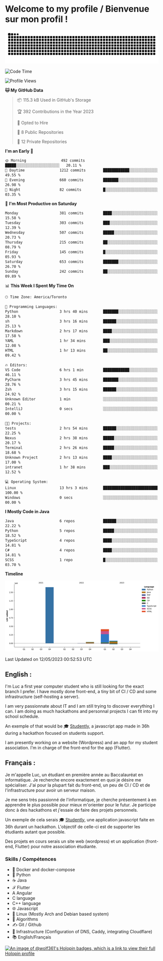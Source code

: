 # Welcome to my profile / Bienvenue sur mon profil !

![snake gif](https://github.com/wolf-361/wolf-361/blob/output/github-contribution-grid-snake.svg)

<!--START_SECTION:waka-->
![Code Time](http://img.shields.io/badge/Code%20Time-78%20hrs-blue)

![Profile Views](http://img.shields.io/badge/Profile%20Views-0-blue)

**🐱 My GitHub Data** 

> 📦 115.3 kB Used in GitHub's Storage 
 > 
> 🏆 392 Contributions in the Year 2023
 > 
> 💼 Opted to Hire
 > 
> 📜 8 Public Repositories 
 > 
> 🔑 12 Private Repositories 
 > 
**I'm an Early 🐤** 

```text
🌞 Morning                492 commits         █████░░░░░░░░░░░░░░░░░░░░   20.11 % 
🌆 Daytime                1212 commits        ████████████░░░░░░░░░░░░░   49.55 % 
🌃 Evening                660 commits         ███████░░░░░░░░░░░░░░░░░░   26.98 % 
🌙 Night                  82 commits          █░░░░░░░░░░░░░░░░░░░░░░░░   03.35 % 
```
📅 **I'm Most Productive on Saturday** 

```text
Monday                   381 commits         ████░░░░░░░░░░░░░░░░░░░░░   15.58 % 
Tuesday                  303 commits         ███░░░░░░░░░░░░░░░░░░░░░░   12.39 % 
Wednesday                507 commits         █████░░░░░░░░░░░░░░░░░░░░   20.73 % 
Thursday                 215 commits         ██░░░░░░░░░░░░░░░░░░░░░░░   08.79 % 
Friday                   145 commits         █░░░░░░░░░░░░░░░░░░░░░░░░   05.93 % 
Saturday                 653 commits         ███████░░░░░░░░░░░░░░░░░░   26.70 % 
Sunday                   242 commits         ██░░░░░░░░░░░░░░░░░░░░░░░   09.89 % 
```


📊 **This Week I Spent My Time On** 

```text
🕑︎ Time Zone: America/Toronto

💬 Programming Languages: 
Python                   3 hrs 40 mins       ███████░░░░░░░░░░░░░░░░░░   28.10 % 
sh                       3 hrs 16 mins       ██████░░░░░░░░░░░░░░░░░░░   25.13 % 
Markdown                 2 hrs 17 mins       ████░░░░░░░░░░░░░░░░░░░░░   17.58 % 
YAML                     1 hr 34 mins        ███░░░░░░░░░░░░░░░░░░░░░░   12.08 % 
HTML                     1 hr 13 mins        ██░░░░░░░░░░░░░░░░░░░░░░░   09.42 % 

🔥 Editors: 
VS Code                  6 hrs 1 min         ████████████░░░░░░░░░░░░░   46.11 % 
PyCharm                  3 hrs 45 mins       ███████░░░░░░░░░░░░░░░░░░   28.76 % 
Zsh                      3 hrs 15 mins       ██████░░░░░░░░░░░░░░░░░░░   24.92 % 
Unknown Editor           1 min               ░░░░░░░░░░░░░░░░░░░░░░░░░   00.21 % 
IntelliJ                 0 secs              ░░░░░░░░░░░░░░░░░░░░░░░░░   00.00 % 

🐱‍💻 Projects: 
tests                    2 hrs 54 mins       ██████░░░░░░░░░░░░░░░░░░░   22.25 % 
Nexus                    2 hrs 38 mins       █████░░░░░░░░░░░░░░░░░░░░   20.17 % 
Terminal                 2 hrs 26 mins       █████░░░░░░░░░░░░░░░░░░░░   18.68 % 
Unknown Project          2 hrs 13 mins       ████░░░░░░░░░░░░░░░░░░░░░   17.00 % 
intranet                 1 hr 38 mins        ███░░░░░░░░░░░░░░░░░░░░░░   12.52 % 

💻 Operating System: 
Linux                    13 hrs 3 mins       █████████████████████████   100.00 % 
Windows                  0 secs              ░░░░░░░░░░░░░░░░░░░░░░░░░   00.00 % 
```

**I Mostly Code in Java** 

```text
Java                     6 repos             ██████░░░░░░░░░░░░░░░░░░░   22.22 % 
Python                   5 repos             █████░░░░░░░░░░░░░░░░░░░░   18.52 % 
TypeScript               4 repos             ████░░░░░░░░░░░░░░░░░░░░░   14.81 % 
C#                       4 repos             ████░░░░░░░░░░░░░░░░░░░░░   14.81 % 
SCSS                     1 repo              █░░░░░░░░░░░░░░░░░░░░░░░░   03.70 % 
```



**Timeline**

![Lines of Code chart](https://raw.githubusercontent.com/wolf-361/wolf-361/main/assets/bar_graph.png)


 Last Updated on 12/05/2023 00:52:53 UTC
<!--END_SECTION:waka-->

## English : 

I'm Luc a first year computer student who is still looking for the exact branch I prefer. I have mostly done front-end, a tiny bit of CI / CD and some infrastructure (self-hosting a server).

I am very passionnate about IT and I am still trying to discover everything I can. I am doing as much hackathons and personnal projects I can fit into my school schedule.

An exemple of that would be 🎓 [Studently](https://github.com/wolf-361/Studently-CodeJam12), a javascript app made in 36h during a hackathon focused on students support.

I am presently working on a website (Wordpress) and an app for my student association. I'm in charge of the front-end for the app (Flutter).

## Français :

Je m'appelle Luc, un étudiant en première année au Baccalauréat en informatique. Je recherche encore exactement en quoi je désire me spécialiser. J'ai pour la plupart fait du front-end, un peu de CI / CD et de l'infrastructure pour avoir un serveur maison.

Je me sens très passionné de l'informatique, je cherche présentement à en apprendre le plus possible pour mieux m'orienter pour le futur. Je participe donc à des hackathons et j'essaie de faire des projets personnels.

Un exemple de cela serais 🎓 [Studently](https://github.com/wolf-361/Studently-CodeJam12), une application javascript faite en 36h durant un hackathon. L'objectif de celle-ci est de supporter les étudiants autant que possible.

Des projets en cours serais un site web (wordpress) et un application (front-end, Flutter) pour notre association étudiante.

###  Skills / Compétences

* 🐋 Docker and docker-compose
* 🐍 Python
* ☕ Java
* ℱ Flutter
* A Angular
* C language
* C++ language
* 🌐 Javascript
* 🐧 Linux (Mostly Arch and Debian based system)
* 🧩 Algorithms
* ✍️ Git / Github
* 📜 Infrastructure (Configuration of DNS, Caddy, integrating Cloudflare)
* 📚 English/Français

[![An image of @wolf361's Holopin badges, which is a link to view their full Holopin profile](https://holopin.me/wolf361)](https://holopin.io/@wolf361)


